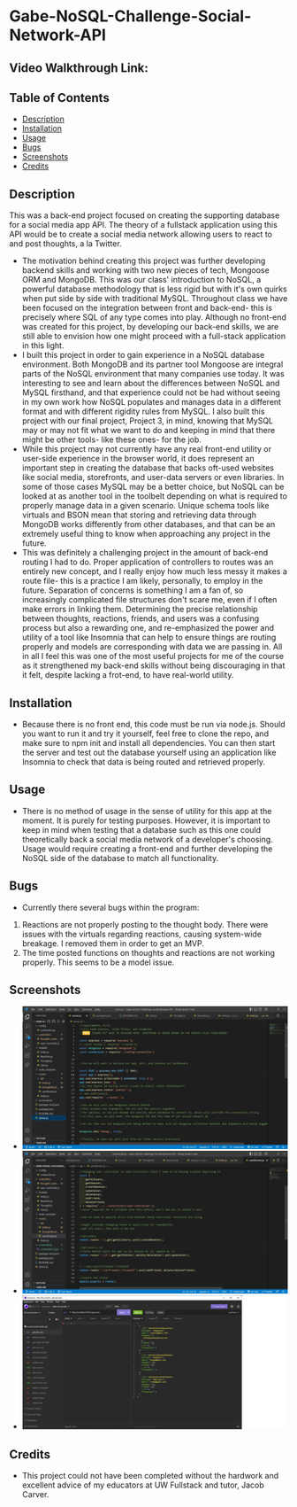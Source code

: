 # Gabe-NoSQL-Challenge-Social-Network-API

## Video Walkthrough Link:

## Table of Contents

- [Description](#description)
- [Installation](#installation)
- [Usage](#Usage)
- [Bugs](#Bugs)
- [Screenshots](#screenshots)
- [Credits](#credits)

## Description

This was a back-end project focused on creating the supporting database for a social media app API. The theory of a fullstack application using this API would be to create a social media network allowing users to react to and post thoughts, a la Twitter.

- The motivation behind creating this project was further developing backend skills and working with two new pieces of tech, Mongoose ORM and MongoDB. This was our class' introduction to NoSQL, a powerful database methodology that is less rigid but with it's own quirks when put side by side with traditional MySQL. Throughout class we have been focused on the integration between front and back-end- this is precisely where SQL of any type comes into play. Although no front-end was created for this project, by developing our back-end skills, we are still able to envision how one might proceed with a full-stack application in this light.
- I built this project in order to gain experience in a NoSQL database environment. Both MongoDB and its partner tool Mongoose are integral parts of the NoSQL environment that many companies use today. It was interesting to see and learn about the differences between NoSQL and MySQL firsthand, and that experience could not be had without seeing in my own work how NoSQL populates and manages data in a different format and with different rigidity rules from MySQL. I also built this project with our final project, Project 3, in mind, knowing that MySQL may or may not fit what we want to do and keeping in mind that there might be other tools- like these ones- for the job.
- While this project may not currently have any real front-end utility or user-side experience in the browser world, it does represent an important step in creating the database that backs oft-used websites like social media, storefronts, and user-data servers or even libraries. In some of those cases MySQL may be a better choice, but NoSQL can be looked at as another tool in the toolbelt depending on what is required to properly manage data in a given scenario. Unique schema tools like virtuals and BSON mean that storing and retrieving data through MongoDB works differently from other databases, and that can be an extremely useful thing to know when approaching any project in the future.
- This was definitely a challenging project in the amount of back-end routing I had to do. Proper application of controllers to routes was an entirely new concept, and I really enjoy how much less messy it makes a route file- this is a practice I am likely, personally, to employ in the future. Separation of concerns is something I am a fan of, so increasingly complicated file structures don't scare me, even if I often make errors in linking them. Determining the precise relationship between thoughts, reactions, friends, and users was a confusing process but also a rewarding one, and re-emphasized the power and utility of a tool like Insomnia that can help to ensure things are routing properly and models are corresponding with data we are passing in. All in all I feel this was one of the most useful projects for me of the course as it strengthened my back-end skills without being discouraging in that it felt, despite lacking a frot-end, to have real-world utility.

## Installation

- Because there is no front end, this code must be run via node.js. Should you want to run it and try it yourself, feel free to clone the repo, and make sure to npm init and install all dependencies. You can then start the server and test out the database yourself using an application like Insomnia to check that data is being routed and retrieved properly.

## Usage

- There is no method of usage in the sense of utility for this app at the moment. It is purely for testing purposes. However, it is important to keep in mind when testing that a database such as this one could theoretically back a social media network of a developer's choosing. Usage would require creating a front-end and further developing the NoSQL side of the database to match all functionality.

## Bugs

- Currently there several bugs within the program:

1. Reactions are not properly posting to the thought body. There were issues with the virtuals regarding reactions, causing system-wide breakage. I removed them in order to get an MVP.
2. The time posted functions on thoughts and reactions are not working properly. This seems to be a model issue.

## Screenshots

- ![Alt= Screenshot showing server page in VS Code.](./screenshots/screenshot1.jpg)
- ![Alt= Screenshot showing user running the server using nodemon npm in the integrated terminal.](./screenshots/screenshot2.jpg)
- ![Alt= Screenshot showing the home page open in the browser window.](./screenshots/screenshot3.jpg)

## Credits

- This project could not have been completed without the hardwork and excellent advice of my educators at UW Fullstack and tutor, Jacob Carver.
